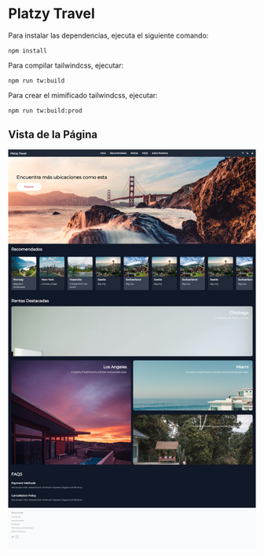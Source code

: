 # Platzy Travel

Para instalar las dependencias, ejecuta el siguiente comando:

```node
npm install
```

Para compilar tailwindcss, ejecutar:

```node
npm run tw:build
```

Para crear el mimificado tailwindcss, ejecutar:

```node
npm run tw:build:prod
```

## Vista de la Página

![Platzi Travel]( ./PlatziTravel.png)
